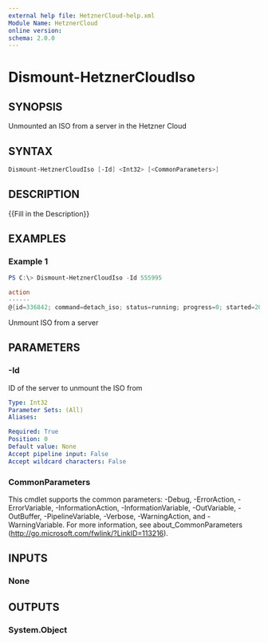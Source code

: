 ```yaml
---
external help file: HetznerCloud-help.xml
Module Name: HetznerCloud
online version:
schema: 2.0.0
---
```


# Dismount-HetznerCloudIso

## SYNOPSIS

Unmounted an ISO from a server in the Hetzner Cloud

## SYNTAX

```powershell
Dismount-HetznerCloudIso [-Id] <Int32> [<CommonParameters>]
```

## DESCRIPTION

{{Fill in the Description}}

## EXAMPLES

### Example 1

```powershell
PS C:\> Dismount-HetznerCloudIso -Id 555995

action
------
@{id=336842; command=detach_iso; status=running; progress=0; started=2018-03-08T14:19:43+00:00; finished=; resources...
```

Unmount ISO from a server

## PARAMETERS

### -Id

ID of the server to unmount the ISO from

```yaml
Type: Int32
Parameter Sets: (All)
Aliases:

Required: True
Position: 0
Default value: None
Accept pipeline input: False
Accept wildcard characters: False
```

### CommonParameters

This cmdlet supports the common parameters: -Debug, -ErrorAction, -ErrorVariable, -InformationAction, -InformationVariable, -OutVariable, -OutBuffer, -PipelineVariable, -Verbose, -WarningAction, and -WarningVariable.
For more information, see about_CommonParameters (http://go.microsoft.com/fwlink/?LinkID=113216).

## INPUTS

### None

## OUTPUTS

### System.Object

